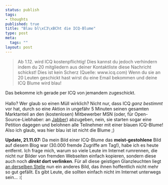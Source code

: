 ```yaml
--- 
status: publish
tags: 
- thoughts
published: true
title: "Blau bl\xC3\xBCht die ICQ-Blume"
type: post
meta: 
  tags: ""
layout: post
---
```

<blockquote> Ab 1.12. wird ICQ kostenpflichtig! Dies kannst du jedoch verhindern indem du 20 mitgliedern aus deiner Kontaktliste diese Nachricht schickst! Dies ist kein Scherz (Quelle: www.icq.com) Wenn du sie an 20 Leuten geschickt hast wirst du eine Email bekommen und deine ICQ Blume wird blau!</blockquote>
Das bekomme ich gerade per ICQ von jemandem zugeschickt.<br /><br />Hallo? Wer glaub so einen Müll wirklich? Nicht nur, dass ICQ <span style="font-style: italic;">ganz bestimmt</span> vor hat, durch so eine Aktion in ungefähr 5 Minuten seinen gesamten Marktanteil an den (kostenlosen) Mitbewerber MSN (oder, für Open-Source-Liebhaber: an <a href="http://www.jabber.org/" title="http://www.jabber.org/" onmouseover="window.status='http://www.jabber.org/';return true;" onmouseout="window.status='';return true;">Jabber</a>) abzugeben, nein, sie starten sogar eine Petition dagegen und belohnen alle Teilnehmer mit einer blauen ICQ-Blume! Also ich glaub, was hier blau ist ist nicht die Blume ;)

<strong>Update, 21.11.07:</strong> Da mein Bild einer ICQ-Blume das <strong>meist-gestohlene</strong> Bild auf diesem Blog war (30.000 fremde Zugriffe am Tag!), habe ich es heute entfernt. Ich frage mich, warum so viele Leute im Internet rumrennen, die nicht nur Bilder von fremden Webseiten einfach kopieren, sondern diese auch noch <strong>*direkt* dort verlinken</strong>. Für all diese geistigen Glanzleuchten liegt <a href="/media/wp/allgemein/icq.serendipityThumb.gif">an derselben Stelle</a> nun ein anderes Bild, das ihnen hoffentlich nicht mehr so gut gefällt. Es gibt Leute, die sollten einfach nicht im Internet unterwegs sein... :(
